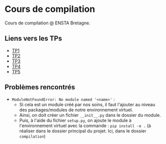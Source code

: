 # Cours de compilation

Cours de compilation @ ENSTA Bretagne.

## Liens vers les TPs

- [TP1](TPs/TPs/TP1/README.md)
- [TP2](TPs/TP2/)
- [TP3](TPs/TP3/)
- [TP4](TPs/TP4/README.md)
- [TP5](TPs/TP5/README.md)

## Problèmes rencontrés

- `ModuleNotFoundError: No module named '<name>'` :
  - Si cela est un module créé par nos soins, il faut l'ajouter au niveau des packages/modules de notre environnement virtuel.
  - Ainsi, on doit créer un fichier `__init__.py` dans le dossier du module.
  - Puis, à l'aide du fichier `setup.py`, on ajoute le module à l'environnement virtuel avec la commande : `pip install -e .` (à réaliser dans le dossier principal du projet. Ici, dans le dossier `compilation`)
